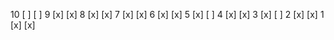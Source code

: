 10 [ ] [ ]
9  [x] [x]
8  [x] [x]
7  [x] [x]
6  [x] [x]
5  [x] [ ]
4  [x] [x] 
3  [x] [ ]
2  [x] [x]
1  [x] [x]
